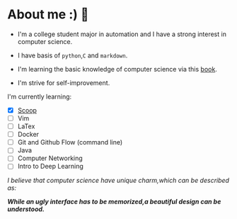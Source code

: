 # About me :) 👋

- I'm a college student major in automation and I have a strong interest in computer science.

- I have basis of `python`,`C` and `markdown`.

- I'm learning the basic knowledge of computer science via this [book](https://csdiy.wiki/).

- I'm strive for self-improvement.

I'm currently learning:

- [x] [Scoop](https://github.com/ScoopInstaller/Scoop?tab=readme-ov-file)
- [ ] Vim
- [ ] LaTex
- [ ] Docker
- [ ] Git and Github Flow (command line)
- [ ] Java
- [ ] Computer Networking
- [ ] Intro to Deep Learning

*I believe that computer science have unique charm,which can be described as:*

***While an ugly interface has to be memorized,a beautiful design can be understood.***

<!--
**xiaolefrank/xiaolefrank** is a ✨ _special_ ✨ repository because its `README.md` (this file) appears on your GitHub profile.

- 🔭 I’m currently working on ...
- 🌱 I’m currently learning ...
- 👯 I’m looking to collaborate on ...
- 🤔 I’m looking for help with ...
- 💬 Ask me about ...
- 📫 How to reach me: ...
- 😄 Pronouns: ...
- ⚡ Fun fact: ...

-->